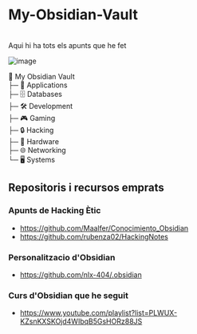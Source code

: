 # My-Obsidian-Vault
<br>
Aqui hi ha tots els apunts que he fet

![image](https://github.com/user-attachments/assets/d83be0e9-0162-4917-bffe-92ddfbe58dac)

📂 My Obsidian Vault<br>
├─ 📱 Applications<br>
├─ 🗄️ Databases<br>
├─ 🛠️ Development<br>
├─ 🎮 Gaming<br>
├─ 🔒 Hacking<br>
├─ 🔧 Hardware<br>
├─ 🌐 Networking<br>
└─ 🖥️ Systems

## Repositoris i recursos emprats

### Apunts de Hacking Ètic
- https://github.com/Maalfer/Conocimiento_Obsidian
- https://github.com/rubenza02/HackingNotes

### Personalitzacio d'Obsidian
- https://github.com/nlx-404/.obsidian

### Curs d'Obsidian que he seguit
- https://www.youtube.com/playlist?list=PLWUX-KZsnKXSKOjd4WIbqB5GsHORz88JS
